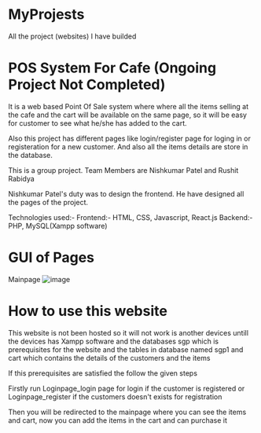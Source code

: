 # MyProjests
All the project (websites) I have builded


# POS System For Cafe (Ongoing Project Not Completed)
It is a web based Point Of Sale system where where all the items selling at the cafe and the cart will be available on the same page, so it will be easy for customer to see what he/she has added to the cart. 

Also this project has different pages like login/register page for loging in or registeration for a new customer. And also all the items details are store in the database.

This is a group project. 
Team Members are Nishkumar Patel and Rushit Rabidya

Nishkumar Patel's duty was to design the frontend. He have designed all the pages of the project.

Technologies used:-
Frontend:- HTML, CSS, Javascript, React.js
Backend:- PHP, MySQL(Xampp software)

# GUI of Pages
Mainpage
![image](https://user-images.githubusercontent.com/97016195/227723400-5d33bf4c-ba11-4837-9530-cb976604b633.png)

# How to use this website
This website is not been hosted so it will not work is another devices untill the devices has Xampp software and the databases sgp which is prerequisites for the website and the tables in database named sgp1 and cart which contains the details of the customers and the items

If this prerequisites are satisfied the follow the given steps

Firstly run Loginpage_login  page for login if the customer is registered or Loginpage_register if the customers doesn't exists for registration

Then you will be redirected to the mainpage where you can see the items and cart, now you can add the items in the cart and can purchase it
